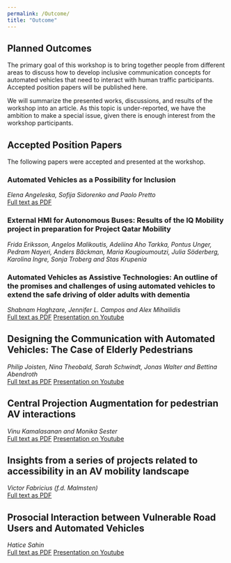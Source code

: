 ```yaml
---
permalink: /Outcome/
title: "Outcome"
---
```


## Planned Outcomes
The primary goal of this workshop is to bring together people from different areas to discuss how to develop inclusive communication concepts for automated vehicles that need to interact with human traffic participants. Accepted position papers will be published here. 

We will summarize the presented works, discussions, and results of the workshop into an article. 
As this topic is under-reported, we have the ambition to make a special issue, given there is enough interest from the workshop participants.

## Accepted Position Papers
The following papers were accepted and presented at the workshop. 

### Automated Vehicles as a Possibility for Inclusion
*Elena Angeleska, Sofija Sidorenko and Paolo Pretto* \
[Full text as PDF](/assets/papers/AngeleskaEtAl.pdf)

### External HMI for Autonomous Buses: Results of the IQ Mobility project in preparation for Project Qatar Mobility
*Frida Eriksson, Angelos Malikoutis, Adeliina Aho Tarkka, Pontus Unger, Pedram Nayeri, Anders Bäckman, Maria Kougioumoutzi, Julia Söderberg, Karolina Ingre, Sonja Troberg and Stas Krupenia*

### Automated Vehicles as Assistive Technologies: An outline of the promises and challenges of using automated vehicles to extend the safe driving of older adults with dementia
*Shabnam Haghzare, Jennifer L. Campos and Alex Mihailidis*\
[Full text as PDF](/assets/papers/HaghzareEtAl.pdf) [Presentation on Youtube](https://www.youtube.com/watch?v=jcwFmZ1C_9Y)

## Designing the Communication with Automated Vehicles: The Case of Elderly Pedestrians
*Philip Joisten, Nina Theobald, Sarah Schwindt, Jonas Walter and Bettina Abendroth*\
[Full text as PDF](/assets/papers/JoistenEtAl.pdf) [Presentation on Youtube](https://www.youtube.com/watch?v=JlRGugx_q34)

## Central Projection Augmentation for pedestrian AV interactions
*Vinu Kamalasanan and Monika Sester*\
[Full text as PDF](/assets/papers/KamalasananSester.pdf) [Presentation on Youtube](https://www.youtube.com/watch?v=fTi3WkxjkCU)

## Insights from a series of projects related to accessibility in an AV mobility landscape
*Victor Fabricius (f.d. Malmsten)*\
[Full text as PDF](/assets/papers/MalmstenLundgren.pdf)

## Prosocial Interaction between Vulnerable Road Users and Automated Vehicles
*Hatice Sahin*\
[Full text as PDF](/assets/papers/Sahin.pdf) [Presentation on Youtube](https://www.youtube.com/watch?v=5ydsxZh7oew)


<!--- ## Publications Inspired From This Workshop
*None yet.* --->
